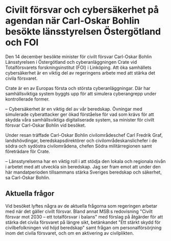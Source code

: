 # Civilt försvar och cybersäkerhet på agendan när Carl-Oskar Bohlin besökte länsstyrelsen Östergötland och FOI

Den 14 december besökte minister för civilt försvar Carl\-Oskar Bohlin Länsstyrelsen i Östergötland och cyberanläggningen Crate vid Totalförsvarets forskningsinstitut (FOI) i Linköping. Att öka samhällets cybersäkerhet är en viktig del av regeringens arbete med att stärka det civila försvaret.


Crate är en av Europas första och största cyberanläggningar. Där har samhällsviktiga system byggts upp för att simulera cyberangrepp under kontrollerade former.

– Cybersäkerhet är en viktig del av vår beredskap. Övningar med simulerade cyberattacker ger ökad förståelse för vad som krävs för att skydda våra samhällsviktiga digitaliserade system, sa minister för civilt försvar Carl\-Oskar Bohlin vid besöket.

Under resan träffade Carl\-Oskar Bohlin civilområdeschef Carl Fredrik Graf, landshövdingar, beredskapsdirektörer och civilområdeskanslichefer i de södra och sydöstra civilområdena, chefen Södra militärregionen samt företrädare för Crate.

– Länsstyrelserna har en viktig roll i att stödja den lokala och regionala nivån i arbetet med att utveckla sin beredskap. Jag ser fram emot att under den här mandatperioden tillsammans stärka Sveriges beredskap och säkerhet, sa Carl\-Oskar Bohlin.

## Aktuella frågor

Vid besöket lyftes några av de aktuella frågorna som regeringen arbetar med när det gäller civilt försvar. Bland annat MSB:s redovisning "Civilt försvar mot 2030 – ett totalförsvar i balans" med förslag på åtgärder för att stärka det civila försvaret på längre sikt, betänkandet "Ett stärkt skydd för civilbefolkningen vid höjd beredskap" samt frågan om personalförsörjning inom det civila försvaret, och om en aktivering av civilplikten.
